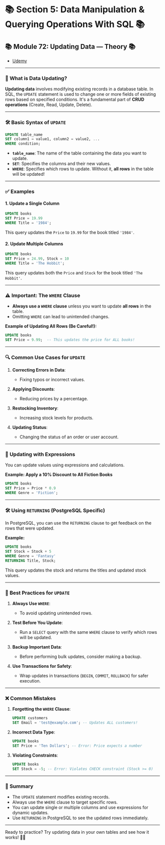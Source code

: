 # 📚 **Section 5: Data Manipulation & Querying Operations With SQL** 📚

## 📚 **Module 72: Updating Data — Theory** 📚

- [Udemy](https://www.udemy.com/course/sql-the-complete-developers-guide-mysql-postgresql/learn/lecture/28701334#overview)

---

### 🚀 **What is Data Updating?**

**Updating data** involves modifying existing records in a database table. In SQL, the `UPDATE` statement is used to change one or more fields of existing rows based on specified conditions. It's a fundamental part of **CRUD operations** (Create, Read, Update, Delete).

---

### 🛠️ **Basic Syntax of `UPDATE`**

```sql
UPDATE table_name
SET column1 = value1, column2 = value2, ...
WHERE condition;
```

- **`table_name`**: The name of the table containing the data you want to update.
- **`SET`**: Specifies the columns and their new values.
- **`WHERE`**: Specifies which rows to update. Without it, **all rows** in the table will be updated!

---

### ✅ **Examples**

#### 1. **Update a Single Column**

```sql
UPDATE books
SET Price = 19.99
WHERE Title = '1984';
```

This query updates the `Price` to `19.99` for the book titled `'1984'`.

#### 2. **Update Multiple Columns**

```sql
UPDATE books
SET Price = 24.99, Stock = 10
WHERE Title = 'The Hobbit';
```

This query updates both the `Price` and `Stock` for the book titled `'The Hobbit'`.

---

### ⚠️ **Important: The `WHERE` Clause**

- **Always use a `WHERE` clause** unless you want to update **all rows** in the table.
- Omitting `WHERE` can lead to unintended changes.

**Example of Updating All Rows (Be Careful!):**

```sql
UPDATE books
SET Price = 9.99;  -- This updates the price for ALL books!
```

---

### 🔍 **Common Use Cases for `UPDATE`**

1. **Correcting Errors in Data**:

   - Fixing typos or incorrect values.

2. **Applying Discounts**:

   - Reducing prices by a percentage.

3. **Restocking Inventory**:

   - Increasing stock levels for products.

4. **Updating Status**:
   - Changing the status of an order or user account.

---

### 🧮 **Updating with Expressions**

You can update values using expressions and calculations.

**Example: Apply a 10% Discount to All Fiction Books**

```sql
UPDATE books
SET Price = Price * 0.9
WHERE Genre = 'Fiction';
```

---

### 🛠️ **Using `RETURNING` (PostgreSQL Specific)**

In PostgreSQL, you can use the `RETURNING` clause to get feedback on the rows that were updated.

**Example:**

```sql
UPDATE books
SET Stock = Stock + 5
WHERE Genre = 'Fantasy'
RETURNING Title, Stock;
```

This query updates the stock and returns the titles and updated stock values.

---

### 📝 **Best Practices for `UPDATE`**

1. **Always Use `WHERE`**:

   - To avoid updating unintended rows.

2. **Test Before You Update**:

   - Run a `SELECT` query with the same `WHERE` clause to verify which rows will be updated.

3. **Backup Important Data**:

   - Before performing bulk updates, consider making a backup.

4. **Use Transactions for Safety**:
   - Wrap updates in transactions (`BEGIN`, `COMMIT`, `ROLLBACK`) for safer execution.

---

### ❌ **Common Mistakes**

1. **Forgetting the `WHERE` Clause**:

   ```sql
   UPDATE customers
   SET Email = 'test@example.com'; -- Updates ALL customers!
   ```

2. **Incorrect Data Type**:

   ```sql
   UPDATE books
   SET Price = 'Ten Dollars'; -- Error: Price expects a number
   ```

3. **Violating Constraints**:
   ```sql
   UPDATE books
   SET Stock = -5; -- Error: Violates CHECK constraint (Stock >= 0)
   ```

---

### 🌟 **Summary**

- The `UPDATE` statement modifies existing records.
- Always use the `WHERE` clause to target specific rows.
- You can update single or multiple columns and use expressions for dynamic updates.
- Use `RETURNING` in PostgreSQL to see the updated rows immediately.

---

Ready to practice? Try updating data in your own tables and see how it works! 🚀😊

